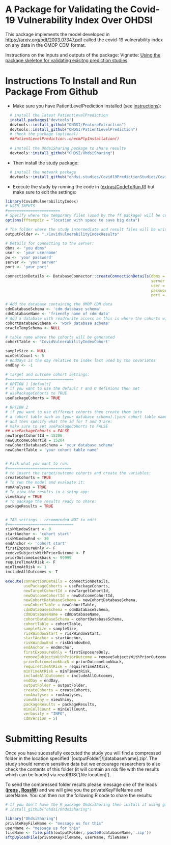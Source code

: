 A Package for Validating the Covid-19 Vulnerability Index Over OHDSI
========================================================

This package implements the model developed in https://arxiv.org/pdf/2003.07347.pdf called the covid-19 vulnerability index on any data in the OMOP CDM format.

Instructions on the inputs and outputs of the package: 
Vignette: [Using the package skeleton for validating exisitng prediction studies](https://raw.githubusercontent.com/OHDSI/SkeletonExistingPredictionModelStudy/master/inst/doc/UsingSkeletonPackage.pdf)


Instructions To Install and Run Package From Github
===================

- Make sure you have PatientLevelPrediction installed (see [instructions](https://github.com/ohdsi-studies/Covid19PredictionStudies/blob/master/README.md#instructions-for-participation)):

```r
  # install the latest PatientLevelPrediction
  install.packages("devtools")
  devtools::install_github("OHDSI/FeatureExtraction")
  devtools::install_github("OHDSI/PatientLevelPrediction")
  # check the package (optional)
  ##PatientLevelPrediction::checkPlpInstallation()
  
  # install the OhdsiSharing package to share results
  devtools::install_github("OHDSI/OhdsiSharing")
```

- Then install the study package:
```r
  # install the network package
  devtools::install_github("ohdsi-studies/Covid19PredictionStudies/CovidVulnerabilityIndex")
```

- Execute the study by running the code in ([extras/CodeToRun.R](https://github.com/ohdsi-studies/Covid19PredictionStudies/blob/master/CovidVulnerabilityIndex/extras/CodeToRun.R)) but make sure to edit the settings:
```r
library(CovidVulnerabilityIndex)
# USER INPUTS
#=======================
# Specify where the temporary files (used by the ff package) will be created:
options(fftempdir = "location with space to save big data")

# The folder where the study intermediate and result files will be written:
outputFolder <- "./CovidVulnerabilityIndexResults"

# Details for connecting to the server:
dbms <- "you dbms"
user <- 'your username'
pw <- 'your password'
server <- 'your server'
port <- 'your port'

connectionDetails <- DatabaseConnector::createConnectionDetails(dbms = dbms,
                                                                server = server,
                                                                user = user,
                                                                password = pw,
                                                                port = port)

# Add the database containing the OMOP CDM data
cdmDatabaseSchema <- 'cdm database schema'
cdmDatabaseName <- 'friendly name of cdm data'
# Add a database with read/write access as this is where the cohorts will be generated
cohortDatabaseSchema <- 'work database schema'
oracleTempSchema <- NULL

# table name where the cohorts will be generated
cohortTable <- 'CovidVulnerabilityIndexCohort'

sampleSize <- NULL
minCellCount <- 5
# endDays is the day relative to index last used by the covariates
endDay <- -1 

# target and outcome cohort settings:
#=============================
# OPTION 1 [default]
# if you want to use the default T and O definions then set 
# usePackageCohorts to TRUE
usePackageCohorts = TRUE

# OPTION 2 
# if you want to use different cohorts then create them into
# a cohort table such as [your database schema].[your cohort table name]
# and then specify what the id for T and O are:
# make sure to set usePackageCohorts to FALSE
## usePackageCohorts = FALSE
newTargetCohortId = 15206
newOutcomeCohortId = 15204
newCohortDatabaseSchema = 'your database schema'
newCohortTable = 'your cohort table name'


# Pick what you want to run:
#============================
# to insert the target/outcome cohorts and create the variables:
createCohorts = TRUE
# To run the model and evaluate it:
runAnalyses = TRUE
# To view the results in a shiny app:
viewShiny = TRUE
# To package the results ready to share:
packageResults = TRUE


# TAR settings - recommended NOT to edit
#=============================
riskWindowStart <- 0
startAnchor <- 'cohort start'
riskWindowEnd <- 30
endAnchor <- 'cohort start'
firstExposureOnly <- F
removeSubjectsWithPriorOutcome <- F
priorOutcomeLookback <- 99999
requireTimeAtRisk <- F
minTimeAtRisk <- 1
includeAllOutcomes <- T
                                                  
execute(connectionDetails = connectionDetails,
        usePackageCohorts = usePackageCohorts,
        newTargetCohortId = newTargetCohortId,
        newOutcomeCohortId = newOutcomeCohortId,
        newCohortDatabaseSchema = newCohortDatabaseSchema,
        newCohortTable = newCohortTable,
        cdmDatabaseSchema = cdmDatabaseSchema,
        cdmDatabaseName = cdmDatabaseName,
        cohortDatabaseSchema = cohortDatabaseSchema,
        cohortTable = cohortTable,
        sampleSize = sampleSize,
        riskWindowStart = riskWindowStart,
        startAnchor = startAnchor,
        riskWindowEnd = riskWindowEnd,
        endAnchor = endAnchor,
        firstExposureOnly = firstExposureOnly,
        removeSubjectsWithPriorOutcome = removeSubjectsWithPriorOutcome,
        priorOutcomeLookback = priorOutcomeLookback,
        requireTimeAtRisk = requireTimeAtRisk,
        minTimeAtRisk = minTimeAtRisk,
        includeAllOutcomes = includeAllOutcomes,
        endDay = endDay,
        outputFolder = outputFolder,
        createCohorts = createCohorts,
        runAnalyses = runAnalyses,
        viewShiny = viewShiny,
        packageResults = packageResults,
        minCellCount = minCellCount,
        verbosity = "INFO",
        cdmVersion = 5)
```

Submitting Results
===================

Once you have sucessfully executed the study you will find a compressed folder in the location specified '[outputFolder]/[databaseName].zip'.  The study should remove sensitive data but we encourage researchers to also check the contents of this folder (it will contain an rds file with the results which can be loaded via readRDS('[file location]').  

To send the compressed folder results please message one of the leads (**[jreps](https://forums.ohdsi.org/u/jreps) , [RossW](https://forums.ohdsi.org/u/RossW)**) and we will give you the privateKeyFileName and userName.  You can then run the following R code to share the results:

```r
# If you don't have the R package OhdsiSharing then install it using github (uncomment the line below)
# install_github("ohdsi/OhdsiSharing")

library("OhdsiSharing")
privateKeyFileName <- "message us for this"
userName <- "message us for this"
fileName <- file.path(outputFolder, paste0(databaseName,'.zip'))
sftpUploadFile(privateKeyFileName, userName, fileName)
```

